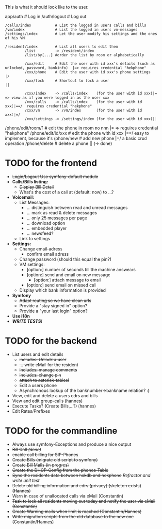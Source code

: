 This is what it should look like to the user.


 app/auth                  # Log in
    /auth/logout           # Log out
     
    /calls/index           # List the logged in users calls and bills
    /vm/index              # List the logged in users vm-messages
    /settings/index        # Let the user modify his settings and the ones of his VM
    
    /resident/index        # List all users to edit them
             /list         -> /resident/index
             /list/by[...] #order the list by room or alphabetically
             
             /xxx/edit     # Edit the user with id xxx's details (such as unlocked, password, bankinfo)  |=> requires credential "hekphone"
             /xxx/phone    # Edit the user with id xxx's phone settings                                  |/
             /xxx/lock     # Shortcut to lock a user                                                     ||
             
             /xxx/index    -> /calls/index    (for the user with id xxx)|= => view as if you were logged in as the user xxx
             /xxx/calls    -> /calls/index    (for the user with id xxx)|==/  requires credential "hekphone"
             /xxx/vm       -> /vm/index       (for the user with id xxx)|=/   
             /xxx/settings -> /settings/index (for the user with id xxx)||
             
   /phone/edit/room/1     # edit the phone in room no nnn  |= => requires credential "hekphone"
   /phone/edit/id/xxx     # edit the phone with id xxx     |==/  easy to implement, because it's
   /phone/new             # add new phone                  |=/   a basic crud operation
   /phone/delete          # delete a phone                 ||    (-> done)              
    

# TODO for the frontend #
  * <strike>Login/Logout Use symfony-default module</strike>
  * **Calls/Bills listing:**
    * <strike>Display Bill Detail</strike>
    * What's the cost of a call at (default: now) to ...?
  * **Voicemail:**
    * List Messages:
      * ... distinguish between read and unread messages
      * ... mark as read & delete messages
      * ... only 25 messages per page
      * ... download option
      * ... embedded player
      * ... newsfeed?
    * Link to settings
  * **Settings:** 
    * Change email-adress
      * confirm email adress
    * Change password (should this equal the pin?)
    * VM settings:
      * [option:] number of seconds till the machine answears
      * [option:] send and email on new message
        * [option:]  attach message to email
      * [option:] send email on missed call
    * Display which bank information is provided
  * **Symfony**
    * <strike>Adapt routing so we have clean urls</strike>
    * Provide a "stay signed in" option?
    * Provide a "your last login" option?
  * **Use i18n**
  * _**WRITE TESTS!**_

# TODO for the backend #
 * List users and edit details
   * <strike> includes: Unlock a user </strike>
   * <strike>... write eMail for the resident</strike>
   * <strike>includes: manage comments</strike> 
   * <strike>includes: change pin</strike>
   * <strike>attach to asterisk-tables!</strike>
   * </strike>Edit a users phone</strike>
   * Asynchronous lookup of the banknumber->bankname relation? :)
 * View, edit and delete a users cdrs and bills
 * View and edit group-calls (hannes)
 * Execute Tasks? (Create Bills,...?) (hannes)
 * Edit Rates/Prefixes

# TODO for the commandline #
  * Always use symfony-Exceptions and produce a nice output 
  * <strike>Bill Call _(done)_</strike>
  * <strike>enable call billing for SIP-Phones</strike>
  * <strike> Create Bills (migrate old script to symfony)</strike>
  * <strike>Create Bill Mails (in progres)</strike> 
  * <strike>Create the DHCP-Config from the phones-Table</strike>
  * <strike>Sync the residents data between hekdb and hekphone</strike> _Refractor and write unit test_
  * <strike>Delete old billing information and cdrs (privacy) (skeleton exists) (Hannes)</strike>
  * Warn in case of unallocated calls via eMail (Constantin)
  * <strike>Task to lock all residents moving out today and notify the user via eMail (Constantin)</strike>
  * <strike>Create Warning mails when limit is reached (Constantin/Hannes)</strike>
  * <strike>Write migration scripts from the old database to the new one (Constantin/Hannes)<strike>
